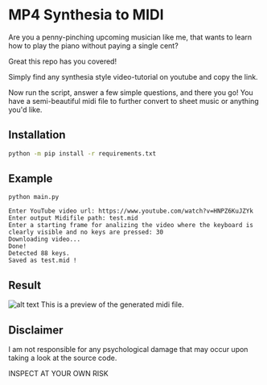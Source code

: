 
# MP4 Synthesia to MIDI

Are you a penny-pinching upcoming musician like me, that wants to learn how to play the piano without paying a single cent?

Great this repo has you covered!

Simply find any synthesia style video-tutorial on youtube and copy the link.

Now run the script, answer a few simple questions, and there you go! You have a semi-beautiful midi file to further convert to sheet music or anything you'd like.


## Installation

```bash
python -m pip install -r requirements.txt
```


## Example

```
python main.py

Enter YouTube video url: https://www.youtube.com/watch?v=HNPZ6KuJZYk
Enter output Midifile path: test.mid
Enter a starting frame for analizing the video where the keyboard is clearly visible and no keys are pressed: 30
Downloading video...
Done!
Detected 88 keys.
Saved as test.mid !
```

## Result
![alt text](https://github.com/41pha1/MIDI-Converter/blob/main/example-midi.png?width=400)
This is a preview of the generated midi file.

## Disclaimer

I am not responsible for any psychological damage that may occur upon taking a look at the source code.

INSPECT AT YOUR OWN RISK
